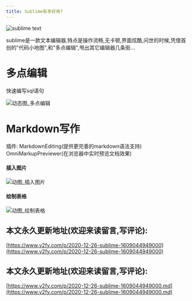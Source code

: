 ```yaml
---
title: Sublime有多好用?
---
```






![sublime text](https://www.v2fy.com/asset/0i/jikemiji/jikemiji-md/2020-12-26-sublime-1609044949000.assets/3203841-806c7d8846da8fa7.png)

sublime是一款文本编辑器,特点是操作流畅,无卡顿,界面炫酷,问世的时候,凭借首创的"代码小地图",和"多点编辑",甩出其它编辑器几条街...

# 多点编辑
快速编写sql语句

![动态图_多点编辑](https://www.v2fy.com/asset/0i/jikemiji/jikemiji-md/2020-12-26-sublime-1609044949000.assets/3203841-4cf7ca4cc983be89.gif)

# Markdown写作
插件:
MarkdownEditing(提供更完善的markdown语法支持) 
OmniMarkupPreviewer(在浏览器中实时预览文档效果)

#### 插入图片
![动图_插入图片](https://www.v2fy.com/asset/0i/jikemiji/jikemiji-md/2020-12-26-sublime-1609044949000.assets/3203841-3de79fe3942bb17b.gif)

#### 绘制表格

![动图_绘制表格](https://www.v2fy.com/asset/0i/jikemiji/jikemiji-md/2020-12-26-sublime-1609044949000.assets/3203841-db92a9cb4bec5198.gif)



## 本文永久更新地址(欢迎来读留言,写评论):

[https://www.v2fy.com/p/2020-12-26-sublime-1609044949000](https://www.v2fy.com/p/2020-12-26-sublime-1609044949000)
## 本文永久更新地址(欢迎来读留言,写评论):

[https://www.v2fy.com/p/2020-12-26-sublime-1609044949000.md](https://www.v2fy.com/p/2020-12-26-sublime-1609044949000.md)
